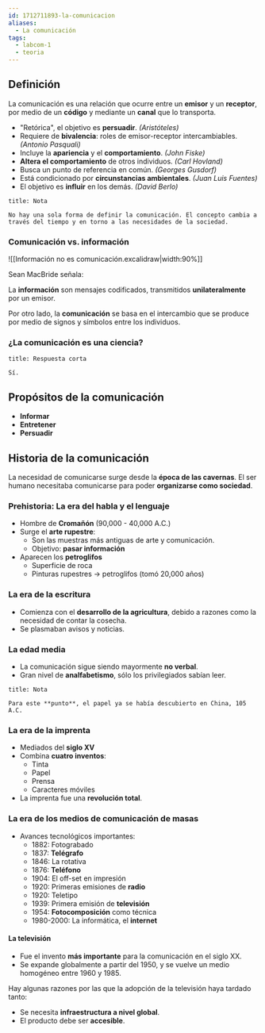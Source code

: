 ```yaml
---
id: 1712711893-la-comunicacion
aliases:
  - La comunicación
tags:
  - labcom-1
  - teoria
---
```


## Definición

La comunicación es una relación que ocurre entre un **emisor** y un **receptor**, por medio de un **código** y mediante un **canal** que lo transporta.

- "Retórica", el objetivo es **persuadir**. *(Aristóteles)*
- Requiere de **bivalencia**: roles de emisor-receptor intercambiables. *(Antonio Pasquali)*
- Incluye la **apariencia** y el **comportamiento**. *(John Fiske)*
- **Altera el comportamiento** de otros individuos. *(Carl Hovland)*
- Busca un punto de referencia en común. *(Georges Gusdorf)*
- Está condicionado por **circunstancias ambientales**. *(Juan Luis Fuentes)*
- El objetivo es **influir** en los demás. *(David Berlo)*

```ad-note
title: Nota

No hay una sola forma de definir la comunicación. El concepto cambia a través del tiempo y en torno a las necesidades de la sociedad.

```

### Comunicación vs. información

![[Información no es comunicación.excalidraw|width:90%]]

Sean MacBride señala:

La **información** son mensajes codificados, transmitidos **unilateralmente** por un emisor.

Por otro lado, la **comunicación** se basa en el intercambio que se produce por medio de signos y símbolos entre los individuos.

### ¿La comunicación es una ciencia?

```ad-important
title: Respuesta corta

Sí.

```

## Propósitos de la comunicación

- **Informar**
- **Entretener**
- **Persuadir**

## Historia de la comunicación

La necesidad de comunicarse surge desde la **época de las cavernas**. El ser humano necesitaba comunicarse para poder **organizarse como sociedad**.

### Prehistoria: La era del habla y el lenguaje

- Hombre de **Cromañón** (90,000 - 40,000 A.C.)
- Surge el **arte rupestre**:
  - Son las muestras más antiguas de arte y comunicación.
  - Objetivo: **pasar información**
- Aparecen los **petroglifos**
  - Superficie de roca
  - Pinturas rupestres $\to$ petroglifos (tomó 20,000 años)

### La era de la escritura

- Comienza con el **desarrollo de la agricultura**, debido a razones como la necesidad de contar la cosecha.
- Se plasmaban avisos y noticias.

### La edad media

- La comunicación sigue siendo mayormente **no verbal**.
- Gran nivel de **analfabetismo**, sólo los privilegiados sabían leer.

```ad-note
title: Nota

Para este **punto**, el papel ya se había descubierto en China, 105 A.C.

```

### La era de la imprenta

- Mediados del **siglo XV**
- Combina **cuatro inventos**:
  - Tinta
  - Papel
  - Prensa
  - Caracteres móviles
- La imprenta fue una **revolución total**.

### La era de los medios de comunicación de masas

- Avances tecnológicos importantes:
  - 1882: Fotograbado
  - 1837: **Telégrafo**
  - 1846: La rotativa
  - 1876: **Teléfono**
  - 1904: El off-set en impresión
  - 1920: Primeras emisiones de **radio**
  - 1920: Teletipo
  - 1939: Primera emisión de **televisión**
  - 1954: **Fotocomposición** como técnica
  - 1980-2000: La informática, el **internet**

#### La televisión

- Fue el invento **más importante** para la comunicación en el siglo XX.
- Se expande globalmente a partir del 1950, y se vuelve un medio homogéneo entre 1960 y 1985.

Hay algunas razones por las que la adopción de la televisión haya tardado tanto:

- Se necesita **infraestructura a nivel global**.
- El producto debe ser **accesible**.
